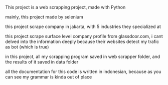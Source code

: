 This project is a web scrapping project, made with Python

mainly, this project made by selenium

this project scrape company in jakarta, with 5 industries they specialized at

this project scrape surface level company profile from glassdoor.com,
i cant delved into the information deeply because their websites detect my trafic as bot (which is true)

in this project, all my scrapping program saved in web scrapper folder, and the results of it saved in
data folder

all the documentation for this code is written in indonesian, because as you can see my grammar
is kinda out of place
